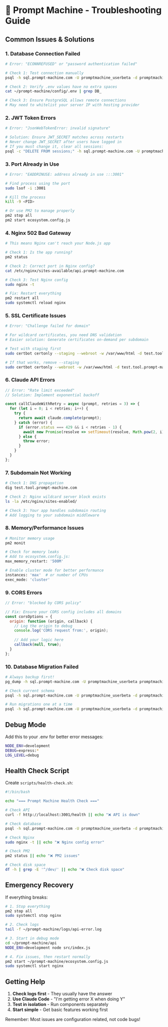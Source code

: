 # 🔧 Prompt Machine - Troubleshooting Guide

## Common Issues & Solutions

### 1. Database Connection Failed
```bash
# Error: "ECONNREFUSED" or "password authentication failed"

# Check 1: Test connection manually
psql -h sql.prompt-machine.com -U promptmachine_userbeta -d promptmachine_dbbeta

# Check 2: Verify .env values have no extra spaces
cat ~/prompt-machine/config/.env | grep DB_

# Check 3: Ensure PostgreSQL allows remote connections
# May need to whitelist your server IP with hosting provider
```

### 2. JWT Token Errors
```bash
# Error: "JsonWebTokenError: invalid signature"

# Solution: Ensure JWT_SECRET matches across restarts
# Never change JWT_SECRET after users have logged in
# If you must change it, clear all sessions:
psql -c "DELETE FROM sessions;" -h sql.prompt-machine.com -U promptmachine_userbeta -d promptmachine_dbbeta
```

### 3. Port Already in Use
```bash
# Error: "EADDRINUSE: address already in use :::3001"

# Find process using the port
sudo lsof -i :3001

# Kill the process
kill -9 <PID>

# Or use PM2 to manage properly
pm2 stop all
pm2 start ecosystem.config.js
```

### 4. Nginx 502 Bad Gateway
```bash
# This means Nginx can't reach your Node.js app

# Check 1: Is the app running?
pm2 status

# Check 2: Correct port in Nginx config?
cat /etc/nginx/sites-available/api.prompt-machine.com

# Check 3: Test Nginx config
sudo nginx -t

# Fix: Restart everything
pm2 restart all
sudo systemctl reload nginx
```

### 5. SSL Certificate Issues
```bash
# Error: "Challenge failed for domain"

# For wildcard certificates, you need DNS validation
# Easier solution: Generate certificates on-demand per subdomain

# Test with staging first
sudo certbot certonly --staging --webroot -w /var/www/html -d test.tool.prompt-machine.com

# If that works, remove --staging
sudo certbot certonly --webroot -w /var/www/html -d test.tool.prompt-machine.com
```

### 6. Claude API Errors
```javascript
// Error: "Rate limit exceeded"
// Solution: Implement exponential backoff

const callClaudeWithRetry = async (prompt, retries = 3) => {
  for (let i = 0; i < retries; i++) {
    try {
      return await claude.complete(prompt);
    } catch (error) {
      if (error.status === 429 && i < retries - 1) {
        await new Promise(resolve => setTimeout(resolve, Math.pow(2, i) * 1000));
      } else {
        throw error;
      }
    }
  }
};
```

### 7. Subdomain Not Working
```bash
# Check 1: DNS propagation
dig test.tool.prompt-machine.com

# Check 2: Nginx wildcard server block exists
ls -la /etc/nginx/sites-enabled/

# Check 3: Your app handles subdomain routing
# Add logging to your subdomain middleware
```

### 8. Memory/Performance Issues
```bash
# Monitor memory usage
pm2 monit

# Check for memory leaks
# Add to ecosystem.config.js:
max_memory_restart: '500M'

# Enable cluster mode for better performance
instances: 'max'  # or number of CPUs
exec_mode: 'cluster'
```

### 9. CORS Errors
```javascript
// Error: "blocked by CORS policy"

// Fix: Ensure your CORS config includes all domains
const corsOptions = {
  origin: function (origin, callback) {
    // Log the origin to debug
    console.log('CORS request from:', origin);
    
    // Add your logic here
    callback(null, true);
  }
};
```

### 10. Database Migration Failed
```bash
# Always backup first!
pg_dump -h sql.prompt-machine.com -U promptmachine_userbeta promptmachine_dbbeta > backup.sql

# Check current schema
psql -h sql.prompt-machine.com -U promptmachine_userbeta -d promptmachine_dbbeta -c "\dt"

# Run migrations one at a time
psql -h sql.prompt-machine.com -U promptmachine_userbeta -d promptmachine_dbbeta -f single-migration.sql
```

## Debug Mode

Add this to your .env for better error messages:
```bash
NODE_ENV=development
DEBUG=express:*
LOG_LEVEL=debug
```

## Health Check Script

Create `scripts/health-check.sh`:
```bash
#!/bin/bash

echo "=== Prompt Machine Health Check ==="

# Check API
curl -f http://localhost:3001/health || echo "❌ API is down"

# Check database
psql -h sql.prompt-machine.com -U promptmachine_userbeta -d promptmachine_dbbeta -c "SELECT 1" || echo "❌ Database is down"

# Check Nginx
sudo nginx -t || echo "❌ Nginx config error"

# Check PM2
pm2 status || echo "❌ PM2 issues"

# Check disk space
df -h | grep -E '^/dev/' || echo "❌ Check disk space"
```

## Emergency Recovery

If everything breaks:
```bash
# 1. Stop everything
pm2 stop all
sudo systemctl stop nginx

# 2. Check logs
tail -f ~/prompt-machine/logs/api-error.log

# 3. Start in debug mode
cd ~/prompt-machine/api
NODE_ENV=development node src/index.js

# 4. Fix issues, then restart normally
pm2 start ~/prompt-machine/ecosystem.config.js
sudo systemctl start nginx
```

## Getting Help

1. **Check logs first** - They usually have the answer
2. **Use Claude Code** - "I'm getting error X when doing Y"
3. **Test in isolation** - Run components separately
4. **Start simple** - Get basic features working first

Remember: Most issues are configuration related, not code bugs!